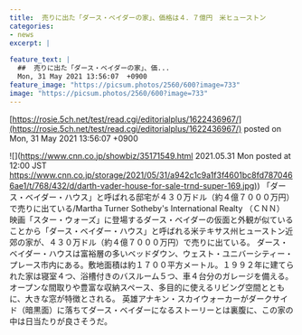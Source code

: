 ```yaml
---
title:  売りに出た「ダース・ベイダーの家」、価格は４．７億円　米ヒューストン  
categories:
- news
excerpt: |
  
feature_text: |
  ##  売りに出た「ダース・ベイダーの家」、価...
  Mon, 31 May 2021 13:56:07  +0900
feature_image: "https://picsum.photos/2560/600?image=733"
image: "https://picsum.photos/2560/600?image=733"
---
```


[https://rosie.5ch.net/test/read.cgi/editorialplus/1622436967/](https://rosie.5ch.net/test/read.cgi/editorialplus/1622436967/)
posted on Mon, 31 May 2021 13:56:07  +0900

<!--more-->

![](https://www.cnn.co.jp/showbiz/35171549.html 2021.05.31 Mon posted at 12:00 JST [https://www.cnn.co.jp/storage/2021/05/31/a942c1c9a1f3f4601bc8fd7870466ae1/t/768/432/d/darth-vader-house-for-sale-trnd-super-169.jpg)](https://www.cnn.co.jp/storage/2021/05/31/a942c1c9a1f3f4601bc8fd7870466ae1/t/768/432/d/darth-vader-house-for-sale-trnd-super-169.jpg)) 「ダース・ベイダー・ハウス」と呼ばれる邸宅が４３０万ドル（約４億７０００万円）で売りに出ている/Martha Turner Sotheby's International Realty （ＣＮＮ） 映画「スター・ウォーズ」に登場するダース・ベイダーの仮面と外観が似ていることから「ダース・ベイダー・ハウス」と呼ばれる米テキサス州ヒューストン近郊の家が、４３０万ドル（約４億７０００万円）で売りに出ている。 ダース・ベイダー・ハウスは富裕層の多いベッドダウン、ウェスト・ユニバーシティー・プレース市内にある。敷地面積は約１７００平方メートル。１９９２年に建てられた家は寝室４つ、浴槽付きのバスルーム５つ、車４台分のガレージを備える。 オープンな間取りや豊富な収納スペース、多目的に使えるリビング空間とともに、大きな窓が特徴とされる。 英雄アナキン・スカイウォーカーがダークサイド（暗黒面）に落ちてダース・ベイダーになるストーリーとは裏腹に、この家の中は日当たりが良さそうだ。
